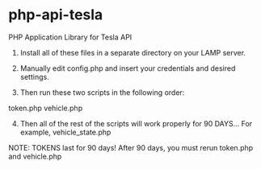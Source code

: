 # php-api-tesla
PHP Application Library for Tesla API

1. Install all of these files in a separate directory on your LAMP server.

2. Manually edit config.php and insert your credentials and desired settings.

3. Then run these two scripts in the following order:

token.php
vehicle.php

4. Then all of the rest of the scripts will work properly for 90 DAYS...
For example, vehicle_state.php

NOTE: TOKENS last for 90 days! After 90 days, you must rerun token.php and vehicle.php
